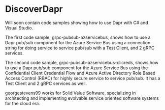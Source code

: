 # DiscoverDapr
Will soon contain code samples showing how to use Dapr with C# and Visual Studio.  

The first code sample, grpc-pubsub-azservicebus, shows how to use a Dapr pub/sub component for the Azure Service Bus using a connection string for doing service to service pub/sub with a Test Client, and 2 gRPC services.

The second code sample, grpc-pubsub-azservicebus-clicreds, shows how to use a Dapr pub/sub component for the Azure Service Bus using the Confidential Client Credential Flow and Azure Active Directory Role Based Access Control (RBAC) for highly secure service to service pub/sub.  It has a Test Client and 2 gRPC services as well.

georgestevens99 works for Solid Value Software, specializing in architecting and implementing evolvable service oriented software systems for the cloud era.
